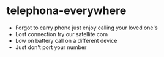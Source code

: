 # telephona-everywhere

- Forgot to carry phone just enjoy calling your loved one's
- Lost connection try our satellite com
- Low on battery call on a different device
- Just don't port your number
